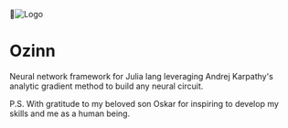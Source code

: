 ![Logo](https://1drv.ms/i/s!AqWQJJ7GHDeSi_cLHhnqbO-DAte9dA)
# Ozinn 
Neural network framework for Julia lang leveraging Andrej Karpathy's analytic gradient method to build any neural circuit.

P.S. With gratitude to my beloved son Oskar for inspiring to develop my skills and me as a human being.
